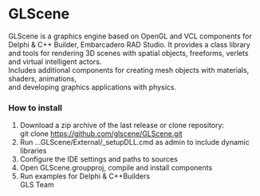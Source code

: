 # GLScene
GLScene is a graphics engine based on OpenGL and VCL components for Delphi & C++ Builder,
Embarcadero RAD Studio. It provides a class library and tools for rendering 3D scenes with spatial objects,
freeforms, verlets and virtual intelligent actors.<br> 
Includes additional components for creating mesh objects with materials, shaders, animations, <br> 
and developing graphics applications with physics. 
### How to install
1. Download a zip archive of the last release or clone repository:<br>
git clone https://github.com/glscene/GLScene.git<br>
2. Run ...GLScene/External/_setupDLL.cmd as admin to include dynamic libraries
3. Configure the IDE settings and paths to sources
4. Open GLScene.groupproj, compile and install components
5. Run examples for Delphi & C++Builders<br>
GLS Team
